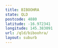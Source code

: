 ```yaml
---
title: BIBOOHRA
state: QLD
postcode: 4880
latitude: -16.972341
longitude: 145.383091
url: /qld/biboohra/
layout: suburb
---
```

